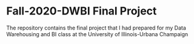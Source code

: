 # Fall-2020-DWBI Final Project
The repository contains the final project that I had prepared for my Data Warehousing and BI class at the University of Illinois-Urbana Champaign
